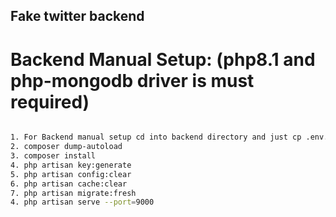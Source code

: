 ## Fake twitter backend

# Backend Manual Setup: (php8.1 and php-mongodb driver is must required)

```bash

1. For Backend manual setup cd into backend directory and just cp .env.example .env and change the .env value accordingly
2. composer dump-autoload
3. composer install
4. php artisan key:generate
5. php artisan config:clear
6. php artisan cache:clear
7. php artisan migrate:fresh
4. php artisan serve --port=9000 
```